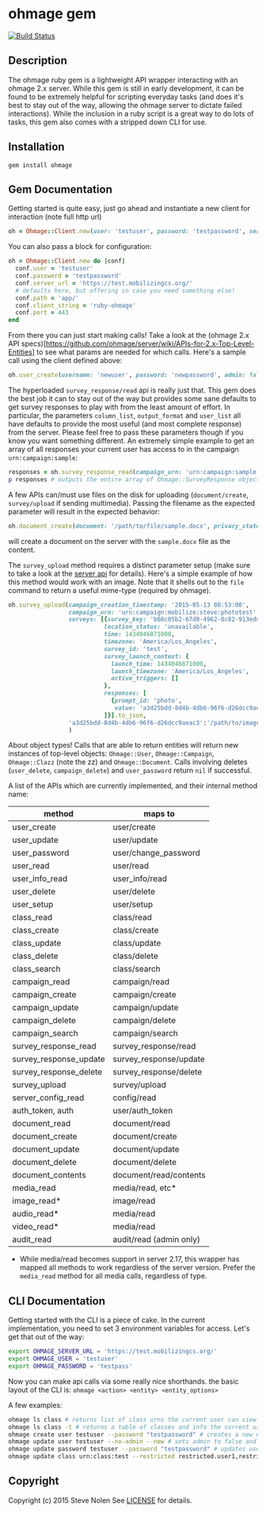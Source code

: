 ohmage gem
====

[![Build Status](https://travis-ci.org/ohmage/gem.svg)](https://travis-ci.org/ohmage/gem)

Description
-----------
The ohmage ruby gem is a lightweight API wrapper interacting with an ohmage 2.x server.  While this gem is still in early development, it can be found to be extremely helpful for scripting everyday tasks (and does it's best to stay out of the way, allowing the ohmage server to dictate failed interactions).  While the inclusion in a ruby script is a great way to do lots of tasks, this gem also comes with a stripped down CLI for use.


Installation
------------
`gem install ohmage`


Gem Documentation
-----------------
Getting started is quite easy, just go ahead and instantiate a new client for interaction (note full http url)

```ruby
oh = Ohmage::Client.new(user: 'testuser', password: 'testpassword', server_url: 'https://test.mobilizingcs.org/')
```

You can also pass a block for configuration:

```ruby
oh = Ohmage::Client.new do |conf|
  conf.user = 'testuser'
  conf.password = 'testpassword'
  conf.server_url = 'https://test.mobilizingcs.org/'
  # defaults here, but offering in case you need something else!
  conf.path = 'app/'
  conf.client_string = 'ruby-ohmage'
  conf.port = 443
end
```

From there you can just start making calls! Take a look at the (ohmage 2.x API specs)[https://github.com/ohmage/server/wiki/APIs-for-2.x-Top-Level-Entities] to see what params are needed for which calls.  Here's a sample call using the client defined above:

```ruby
oh.user_create(username: 'newuser', password: 'newpassword', admin: false, enabled: true, new_account: true)
```

The hyperloaded `survey_response/read` api is really just that. This gem does the best job it can to stay out of the way but provides some sane defaults to get survey responses to play with from the least amount of effort.  In particular, the parameters `column_list`, `output_format` and `user_list` all have defaults to provide the most useful (and most complete response) from the server. Please feel free to pass these parameters though if you know you want something different. An extremely simple example to get an array of all responses your current user has access to in the campaign `urn:campaign:sample`:

```ruby
responses = oh.survey_response_read(campaign_urn: 'urn:campaign:sample')
p responses # outputs the entire array of Ohmage::SurveyResponse objects
```

A few APIs can/must use files on the disk for uploading (`document/create`, `survey/upload` if sending multimedia). Passing the filename as the expected parameter will result in the expected behavior:

```ruby
oh.document_create(document: '/path/to/file/sample.docx', privacy_state: 'shared', document_class_role_list: 'urn:class:public;reader')
```
will create a document on the server with the `sample.docx` file as the content.

The `survey_upload` method requires a distinct parameter setup (make sure to take a look at the [server api](https://github.com/ohmage/server/wiki/Survey-Manipulation#surveyUpload) for details). Here's a simple example of how this method would work with an image. Note that it shells out to the `file` command to return a useful mime-type (required by ohmage).

```ruby
oh.survey_upload(campaign_creation_timestamp: '2015-05-13 08:53:00',
                 campaign_urn: 'urn:campaign:mobilize:steve:phototest',
                 surveys: [{survey_key: 'b08c05b2-67d0-4962-8c82-913edd534504',
                           location_status: 'unavailable',
                           time: 1434046871000,
                           timezone: 'America/Los_Angeles',
                           survey_id: 'test',
                           survey_launch_context: {
                             launch_time: 1434046871000,
                             launch_timezone: 'America/Los_Angeles',
                             active_triggers: []
                           },
                           responses: [
                             {prompt_id: 'photo',
                              value: 'a3d25bdd-8d4b-4db6-96f6-d26dcc9aeac3'}
                           ]}].to_json,
                 'a3d25bdd-8d4b-4db6-96f6-d26dcc9aeac3':'/path/to/image.png'
                 )
```

About object types! Calls that are able to return entities will return new instances of top-level objects: `Ohmage::User`, `Ohmage::Campaign`, `Ohmage::Clazz` (note the zz) and `Ohmage::Document`. Calls involving deletes (`user_delete`, `campaign_delete`) and `user_password` return `nil` if successful.

A list of the APIs which are currently implemented, and their internal method name:

| method                 | maps to                |
|------------------------|------------------------|
| user_create            | user/create            |
| user_update            | user/update            |
| user_password          | user/change_password   |
| user_read              | user/read              |
| user_info_read         | user_info/read         |
| user_delete            | user/delete            |
| user_setup             | user/setup             |
| class_read             | class/read             |
| class_create           | class/create           |
| class_update           | class/update           |
| class_delete           | class/delete           |
| class_search           | class/search           |
| campaign_read          | campaign/read          |
| campaign_create        | campaign/create        |
| campaign_update        | campaign/update        |
| campaign_delete        | campaign/delete        |
| campaign_search        | campaign/search        |
| survey_response_read   | survey_response/read   |
| survey_response_update | survey_response/update |
| survey_response_delete | survey_response/delete |
| survey_upload          | survey/upload          |
| server_config_read     | config/read            |
| auth_token, auth       | user/auth_token        |
| document_read          | document/read          |
| document_create        | document/create        |
| document_update        | document/update        |
| document_delete        | document/delete        |
| document_contents      | document/read/contents |
| media_read             | media/read, etc*       |
| image_read*            | image/read             |
| audio_read*            | media/read             |
| video_read*            | media/read             |
| audit_read             | audit/read (admin only)|

* While media/read becomes support in server 2.17, this wrapper has mapped all methods to work regardless of the server version. Prefer the
`media_read` method for all media calls, regardless of type.


CLI Documentation
-----------------
Getting started with the CLI is a piece of cake.  In the current implementation, you need to set 3 environment variables for access. Let's get that out of the way:

```bash
export OHMAGE_SERVER_URL = 'https://test.mobilizingcs.org/'
export OHMAGE_USER = 'testuser'
export OHMAGE_PASSWORD = 'testpass'
```

Now you can make api calls via some really nice shorthands. the basic layout of the CLI is:
`ohmage <action> <entity> <entity_options>`

A few examples:

```bash
ohmage ls class # returns list of class urns the current user can view
ohmage ls class -t # returns a table of classes and info the current user can view
ohmage create user testuser --password "testpassword" # creates a new user with defaults (enabled, new_account set, not admin)
ohmage update user testuser --no-admin --new # sets admin to false and new_account to true for testuser
ohmage update password testuser --password "testpassword" # updates user's password. this is a different API in ohmage from user/update
ohmage update class urn:class:test --restricted restricted.user1,restricted.user2 --privileged priv.user1 --remove remove.user1 # adds/removes users from a class. note the need to provide multiple users comma-separated and the param based on intended user role.
```

## Copyright
Copyright (c) 2015 Steve Nolen
See [LICENSE][] for details.

[license]: LICENSE.txt

